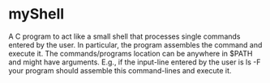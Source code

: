 # myShell
A C program to act like a small shell that processes single commands entered by the user. In particular, the program assembles the command and execute it. The commands/programs location can be anywhere in $PATH and might have arguments. E.g., if the input-line entered by the user is ls -F your program should assemble this command-lines and execute it.
